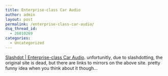```yaml
---
title: Enterprise-class Car Audio
author: admin
layout: post
permalink: /enterprise-class-car-audio/
dsq_thread_id:
  - 26010269
categories:
  - Uncategorized
---
```

[Slashdot | Enterprise-class Car Audio][1]. unfortunitly, due to slashdotting, the original site is dead, but there are links to mirrors on the above site. pretty funny idea when you think about it though&#8230;

 [1]: http://slashdot.org/articles/04/06/17/1618215.shtml?tid=137&tid=141&tid=188